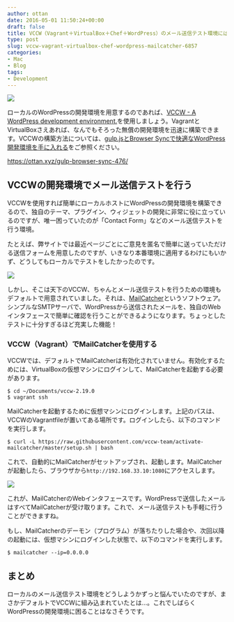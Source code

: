 ```yaml
---
author: ottan
date: 2016-05-01 11:50:24+00:00
draft: false
title: VCCW（Vagrant＋VirtualBox＋Chef＋WordPress）のメール送信テスト環境には、MailCatcherが最適！
type: post
slug: vccw-vagrant-virtualbox-chef-wordpress-mailcatcher-6857
categories:
- Mac
- Blog
tags:
- Development
---
```


![](/uploads/2016/05/160501-5725e9562d436.png)






ローカルのWordPressの開発環境を用意するのであれば、[VCCW - A WordPress development environment.](http://vccw.cc/)を使用しましょう。VagrantとVirtualBoxさえあれば、なんでもそろった無償の開発環境を迅速に構築できます。VCCWの構築方法については、[gulp.jsとBrowser Syncで快適なWordPress開発環境を手に入れる](/gulp-browser-sync-476/)をご参照ください。



https://ottan.xyz/gulp-browser-sync-476/



## VCCWの開発環境でメール送信テストを行う





VCCWを使用すれば簡単にローカルホストにWordPressの開発環境を構築できるので、独自のテーマ、プラグイン、ウィジェットの開発に非常に役に立っているのですが、唯一困っていたのが「Contact Form」などのメール送信テストを行う環境。





たとえば、弊サイトでは最近ページごとにご意見を匿名で簡単に送っていただける送信フォームを用意したのですが、いきなり本番環境に適用するわけにもいかず、どうしてもローカルでテストをしたかったのです。





![](/uploads/2016/05/160501-5725e999a690c.png)






しかし、そこは天下のVCCW、ちゃんとメール送信テストを行うための環境もデフォルトで用意されていました。それは、[MailCatcher](https://mailcatcher.me/)というソフトウェア。シンプルなSMTPサーバで、WordPressから送信されたメールを、独自のWebインタフェースで簡単に確認を行うことができるようになります。ちょっとしたテストに十分すぎるほど充実した機能！





### VCCW（Vagrant）でMailCatcherを使用する





VCCWでは、デフォルトでMailCatcherは有効化されていません。有効化するためには、VirtualBoxの仮想マシンにログインして、MailCatcherを起動する必要があります。




    
    $ cd ~/Documents/vccw-2.19.0
    $ vagrant ssh





MailCatcherを起動するために仮想マシンにログインします。上記のパスは、VCCWのVagrantfileが置いてある場所です。ログインしたら、以下のコマンドを実行します。




    
    $ curl -L https://raw.githubusercontent.com/vccw-team/activate-mailcatcher/master/setup.sh | bash





これで、自動的にMailCatcherがセットアップされ、起動します。MailCatcherが起動したら、ブラウザから`http://192.168.33.10:1080`にアクセスします。





![](/uploads/2016/05/160501-5725e95ae9443.png)






これが、MailCatcherのWebインタフェースです。WordPressで送信したメールはすべてMailCatcherが受け取ります。これで、メール送信テストも手軽に行うことができますね。





もし、MailCatcherのデーモン（プログラム）が落ちたりした場合や、次回以降の起動には、仮想マシンにログインした状態で、以下のコマンドを実行します。




    
    $ mailcatcher --ip=0.0.0.0





## まとめ





ローカルのメール送信テスト環境をどうしようかずっと悩んでいたのですが、まさかデフォルトでVCCWに組み込まれていたとは…。これでしばらくWordPressの開発環境に困ることはなさそうです。
